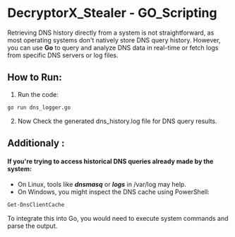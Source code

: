 # DecryptorX_Stealer - GO_Scripting

Retrieving DNS history directly from a system is not straightforward, as most operating systems don't natively store DNS query history. However, you can use **Go** to query and analyze DNS data in real-time or fetch logs from specific DNS servers or log files.

## How to Run:

1. Run the code:
```bash
go run dns_logger.go
```
2. Now Check the generated dns_history.log file for DNS query results.

## Additionaly :
#### If you're trying to access historical DNS queries already made by the system:

- On Linux, tools like **_dnsmasq_** or **_logs_** in /var/log may help.
- On Windows, you might inspect the DNS cache using PowerShell:
```bash
Get-DnsClientCache
```
To integrate this into Go, you would need to execute system commands and parse the output.
